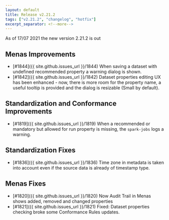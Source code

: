 ```yaml
---
layout: default
title: Release v2.21.2
tags: ["v2.21.2", "changelog", "hotfix"]
excerpt_separator: <!--more-->
---
```


As of 17/07 2021 the new version 2.21.2 is out
<!--more-->

## Menas Improvements

- [#1844]({{ site.github.issues_url }}/1844) When saving a dataset with undefined recommended property a warning dialog is shown.
- [#1842]({{ site.github.issues_url }}/1842) Dataset properties editing UX has been enhanced - now, there is more room for the property name, a useful tooltip is provided and the dialog is resizable (Small by default).

## Standardization and Conformance Improvements

- [#1819]({{ site.github.issues_url }}/1819) When a recommended or mandatory but allowed for run property is missing, the `spark-jobs` logs a warning.

## Standardization Fixes

- [#1836]({{ site.github.issues_url }}/1836) Time zone in metadata is taken into account even if the source data is already of timestamp type.

## Menas Fixes

- [#1820]({{ site.github.issues_url }}/1820) Now Audit Trail in Menas shows added, removed and changed properties
- [#1821]({{ site.github.issues_url }}/1821) Fixed: Dataset properties checking broke some Conformance Rules updates.
